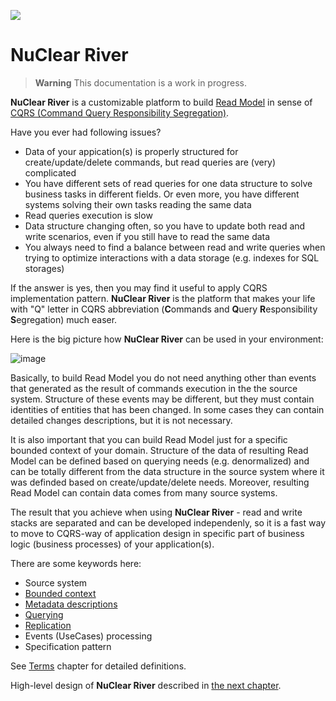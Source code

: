 ![](media/nuclear-logo.png)
# NuClear River

> **Warning** This documentation is a work in progress.

**NuClear River** is a customizable platform to build [Read Model](http://codebetter.com/gregyoung/2010/02/15/cqrs-is-more-work-because-of-the-read-model/) in sense of [CQRS (Command Query Responsibility Segregation)](https://cqrs.files.wordpress.com/2010/11/cqrs_documents.pdf).

Have you ever had following issues?

* Data of your appication(s) is properly structured for create/update/delete commands, but read queries are (very) complicated
* You have different sets of read queries for one data structure to solve business tasks in different fields. Or even more, you have different systems solving their own tasks reading the same data
* Read queries execution is slow
* Data structure changing often, so you have to update both read and write scenarios, even if you still have to read the same data
* You always need to find a balance between read and write queries when trying to optimize interactions with a data storage (e.g. indexes for SQL storages)

If the answer is yes, then you may find it useful to apply CQRS implementation pattern. **NuClear River** is the platform that makes your life with "Q" letter in CQRS abbreviation (**C**ommands and **Q**uery **R**esponsibility **S**egregation) much easer.

Here is the big picture how **NuClear River** can be used in your environment:

![image](media/nuclear-river-big-picture.png)

Basically, to build Read Model you do not need anything other than events that generated as the result of commands execution in the the source system. Structure of these events may be different, but they must contain identities of entities that has been changed. In some cases they can contain detailed changes descriptions, but it is not necessary.

It is also important that you can build Read Model just for a specific bounded context of your domain. Structure of the data of resulting Read Model can be defined based on querying needs (e.g. denormalized) and can be totally different from the data structure in the source system where it was definded based on create/update/delete needs. Moreover, resulting Read Model can contain data comes from many source systems.

The result that you achieve when using **NuClear River** - read and write stacks are separated and can be developed independenly, so it is a fast way to move to CQRS-way of application design in specific part of business logic (business processes) of your application(s).

There are some keywords here:

* Source system
* [Bounded context](http://martinfowler.com/bliki/BoundedContext.html)
* [Metadata descriptions](design-overview/metadata-descriptions.md)
* [Querying](design-overview/querying-design.md)
* [Replication](design-overview/replication-design.md)
* Events (UseCases) processing
* Specification pattern

See [Terms](terms.md) chapter for detailed definitions.

High-level design of **NuClear River** described in [the next chapter](design-overview/README.md).
